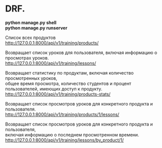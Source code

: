 # DRF.

**python manage.py shell**  
**python manage.py runserver**  

Cписок всех продуктов\
http://127.0.0.1:8000/api/v1/training/products/

Возвращает список уроков для пользователя, включая информацию о просмотрах уроков.  
http://127.0.0.1:8000/api/v1/training/lessons/

Возвращает статистику по продуктам, включая количество просмотренных уроков,  
общее время просмотра, количество студентов и процент пользователей, имеющих доступ к продукту.
http://127.0.0.1:8000/api/v1/training/products-stats/

Возвращает список просмотров уроков для конкретного продукта и пользователя.  
http://127.0.0.1:8000/api/v1/training/products/1/lessons/ 

Возвращает список просмотров уроков для конкретного продукта и пользователя,  
включая информацию о последнем просмотренном времени.  
http://127.0.0.1:8000/api/v1/training/lessons/by_product/1/

